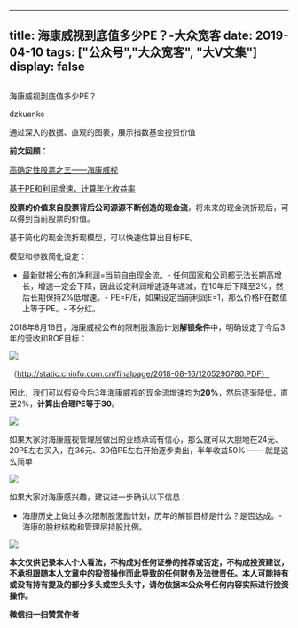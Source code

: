 
---
title:   海康威视到底值多少PE？-大众宽客
date: 2019-04-10
tags: ["公众号","大众宽客", "大V文集"]
display: false
---


## 



海康威视到底值多少PE？




dzkuanke




通过深入的数据、直观的图表，展示指数基金投资价值


**前文回顾：**

[高确定性股票之三——海康威视](http://mp.weixin.qq.com/s?__biz=MzAwMTc1MDcwNw==&amp;mid=2648271950&amp;idx=1&amp;sn=764532ee89c33e91719609d18f0ca7ea&amp;chksm=82f92f92b58ea6844bbdbca284497101ef0398c2f3b7544d92cf5a317f8f78e3e92d55280c0f&amp;scene=21#wechat_redirect)

[基于PE和利润增速，计算年化收益率](http://mp.weixin.qq.com/s?__biz=MzAwMTc1MDcwNw==&amp;mid=2648274113&amp;idx=1&amp;sn=5828b4b8cbae45f9fda1e9a5cb1c1354&amp;chksm=82f9371db58ebe0b31d6359bde7b56fac4cc7d0f95d0049ad2320fa9dcf5d5e858356ffd1539&amp;scene=21#wechat_redirect)



**股票的价值来自股票背后公司源源不断创造的现金流**，将未来的现金流折现后，可以得到当前股票的价值。



基于简化的现金流折现模型，可以快速估算出目标PE。



模型和参数简化设定：
- 最新财报公布的净利润=当前自由现金流。- 任何国家和公司都无法长期高增长，增速一定会下降，因此设定利润增速逐年递减，在10年后下降至2%，然后长期保持2%低增速。- PE=P/E，如果设定当前利润E=1，那么价格P在数值上等于PE。- 不分红。


2018年8月16日，海康威视公布的限制股激励计划**解锁条件**中，明确设定了今后3年的营收和ROE目标：



<img class="rich_pages" data-copyright="0" data-ratio="1.2" data-s="300,640" src="https://mmbiz.qpic.cn/mmbiz_png/PKw3FQPmhIgl0qDNYq0H8dGWZAQJdN3ZbHdeZp47afbJlSUYDJEURKsGcEQWpfOMUc2g6M8b2RM9W6W7pibcknw/640?wx_fmt=png" data-type="png" data-w="1090"/>

（http://static.cninfo.com.cn/finalpage/2018-08-16/1205290780.PDF）



因此，我们可以假设今后3年海康威视的现金流增速均为**20%**，然后逐渐降低，直至2%，**计算出合理PE等于30**。



<img class="rich_pages" data-copyright="0" data-ratio="1.00711743772242" data-s="300,640" src="https://mmbiz.qpic.cn/mmbiz_png/PKw3FQPmhIgl0qDNYq0H8dGWZAQJdN3Zx0ziaRQOqMA8nsDQs4Rdrtv5EaicWYibd6rN9vfsicia67nhF0NJ46rSQgg/640?wx_fmt=png" data-type="png" data-w="562" style=""/>



如果大家对海康威视管理层做出的业绩承诺有信心，那么就可以大胆地在24元、20PE左右买入，在36元、30倍PE左右开始逐步卖出，半年收益50% —— 就是这么简单



<img class="rich_pages" data-copyright="0" data-ratio="0.5670261941448382" data-s="300,640" src="https://mmbiz.qpic.cn/mmbiz_png/PKw3FQPmhIgl0qDNYq0H8dGWZAQJdN3ZxoOuHL7JhX7ITn8dicKiaqjNvBRlzicPdIWLkwAabzUkywCdSHeFckiblQ/640?wx_fmt=png" data-type="png" data-w="1298" style=""/>



如果大家对海康感兴趣，建议进一步确认以下信息：
- 海康历史上做过多次限制股激励计划，历年的解锁目标是什么？是否达成。- 海康的股权结构和管理层持股比例。


<img class="rich_pages" data-copyright="0" data-ratio="1.2826666666666666" data-s="300,640" src="https://mmbiz.qpic.cn/mmbiz_jpg/PKw3FQPmhIgl0qDNYq0H8dGWZAQJdN3ZqfHKD8CrfbLVmLe30G30VibraziclJ6bdPHwXp4UCQI387DykevM93xQ/640?wx_fmt=jpeg" data-type="jpeg" data-w="750" style=""/>





**本文仅供记录本人个人看法，不构成对任何证券的推荐或否定，不构成投资建议，不承担跟随本人文章中的投资操作而此导致的任何财务及法律责任。本人可能持有或没有持有提及的部分多头或空头头寸，请勿依据本公众号任何内容实际进行投资操作。**


**微信扫一扫赞赏作者**













